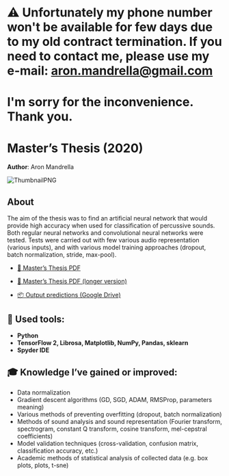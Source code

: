# ⚠️ Unfortunately my phone number won't be available for few days due to my old contract termination. If you need to contact me, please use my e-mail: aron.mandrella@gmail.com
# I'm sorry for the inconvenience. Thank you.   

# Master’s Thesis (2020)

**Author**: Aron Mandrella

![ThumbnailPNG](https://raw.githubusercontent.com/aronmandrella/MastersThesis/main/GitHub_Thumbnail.png)

## About

The aim of the thesis was to find an artificial neural network that would provide high accuracy when used for classification of percussive sounds. Both regular neural networks and convolutional neural networks were tested. Tests were carried out with few various audio representation (various inputs), and with various model training approaches (dropout, batch normalization, stride, max-pool).

* [📜 Master’s Thesis PDF](https://github.com/aronmandrella/MastersThesis/raw/main/AMandrella%20-%20Praca%20Magisterska.pdf)

* [📜 Master’s Thesis PDF (longer version)](https://github.com/aronmandrella/MastersThesis/raw/main/AMandrella%20-%20Praca%20Magisterska%20(D%C5%82uga%20wersja).pdf)

* [📦 Output predictions (Google Drive)](https://drive.google.com/drive/folders/1CWwUyckJevgqcemdiRQTdpQhYnwwuz_g?usp=sharing)

## 🧰 Used tools:
* **Python**
* **TensorFlow 2, Librosa, Matplotlib, NumPy, Pandas, sklearn**
* **Spyder IDE**

## 🎓 Knowledge I’ve gained or improved:
* Data normalization
* Gradient descent algorithms (GD, SGD, ADAM, RMSProp, parameters meaning)
* Various methods of preventing overfitting (dropout, batch normalization)
* Methods of sound analysis and sound representation (Fourier transform, spectrogram, constant Q transform, cosine transform, mel-cepstral coefficients)
* Model validation techniques (cross-validation, confusion matrix, classification accuracy, etc.)
* Academic methods of statistical analysis of collected data (e.g. box plots, plots, t-sne)
